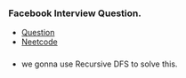 ### Facebook Interview Question.
* [Question](https://leetcode.com/problems/word-search)
* [Neetcode](https://www.youtube.com/watch?v=pfiQ_PS1g8E)

### 
* we gonna use Recursive DFS to solve this.